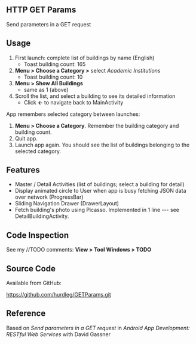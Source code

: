 ## HTTP GET Params ##
  Send parameters in a GET request

## Usage ##

1. First launch: complete list of buildings by name (English)
    * Toast building count: 165
2. **Menu > Choose a Category >** select *Academic Institutions*
    * Toast building count: 10
3. **Menu > Show All Buildings**
    * same as 1 (above)
4. Scroll the list, and select a building to see its detailed information
    * Click **<-** to navigate back to MainActivity

App remembers selected category between launches:

1. **Menu > Choose a Category**. Remember the building category and building count.
2. Quit app.
3. Launch app again. You should see the list of buildings belonging to the selected category.

## Features ##

* Master / Detail Activities (list of buildings; select a building for detail)
* Display animated circle to User when app is busy fetching JSON data over network (ProgressBar)
* Sliding Navigation Drawer (DrawerLayout)
* Fetch building's photo using Picasso. Implemented in 1 line --- see DetailBuildingActivity.

## Code Inspection ##

  See my //TODO comments: **View > Tool Windows > TODO**

## Source Code ##

  Available from GitHub:

  https://github.com/hurdleg/GETParams.git

## Reference ##

  Based on _Send parameters in a GET request_  in _Android App Development: RESTful Web Services_ with David Gassner